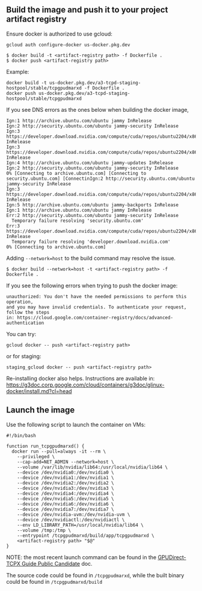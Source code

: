 ## Build the image and push it to your project artifact registry

Ensure docker is authorized to use gcloud:

```
gcloud auth configure-docker us-docker.pkg.dev
```

```
$ docker build -t <artifact-registry path> -f Dockerfile .
$ docker push <artifact-registry path>
```

Example:

```
docker build -t us-docker.pkg.dev/a3-tcpd-staging-hostpool/stable/tcpgpudmarxd -f Dockerfile .
docker push us-docker.pkg.dev/a3-tcpd-staging-hostpool/stable/tcpgpudmarxd
```

If you see DNS errors as the ones below when building the docker image,

```
Ign:1 http://archive.ubuntu.com/ubuntu jammy InRelease
Ign:2 http://security.ubuntu.com/ubuntu jammy-security InRelease
Ign:3 https://developer.download.nvidia.com/compute/cuda/repos/ubuntu2204/x86_64  InRelease
Ign:3 https://developer.download.nvidia.com/compute/cuda/repos/ubuntu2204/x86_64  InRelease
Ign:4 http://archive.ubuntu.com/ubuntu jammy-updates InRelease
Ign:2 http://security.ubuntu.com/ubuntu jammy-security InRelease
0% [Connecting to archive.ubuntu.com] [Connecting to security.ubuntu.com] [ConnectinIgn:2 http://security.ubuntu.com/ubuntu jammy-security InRelease
Ign:3 https://developer.download.nvidia.com/compute/cuda/repos/ubuntu2204/x86_64  InRelease
Ign:5 http://archive.ubuntu.com/ubuntu jammy-backports InRelease
Ign:1 http://archive.ubuntu.com/ubuntu jammy InRelease
Err:2 http://security.ubuntu.com/ubuntu jammy-security InRelease
  Temporary failure resolving 'security.ubuntu.com'
Err:3 https://developer.download.nvidia.com/compute/cuda/repos/ubuntu2204/x86_64  InRelease
  Temporary failure resolving 'developer.download.nvidia.com'
0% [Connecting to archive.ubuntu.com]
```

Adding `--network=host` to the build command may resolve the issue.

```
$ docker build --network=host -t <artifact-registry path> -f Dockerfile .
```

If you see the following errors when trying to push the docker image:

```
unauthorized: You don't have the needed permissions to perform this operation,
and you may have invalid credentials. To authenticate your request, follow the steps
in: https://cloud.google.com/container-registry/docs/advanced-authentication

```

You can try:

```
gcloud docker -- push <artifact-registry path>
```

or for staging:

```
staging_gcloud docker -- push <artifact-registry path>
```

Re-installing docker also helps.  Instructions are available in:
https://g3doc.corp.google.com/cloud/containers/g3doc/glinux-docker/install.md?cl=head


## Launch the image

Use the following script to launch the container on VMs:

```
#!/bin/bash

function run_tcpgpudmarxd() {
  docker run --pull=always -it --rm \
    --privileged \
    --cap-add=NET_ADMIN --network=host \
    --volume /var/lib/nvidia/lib64:/usr/local/nvidia/lib64 \
    --device /dev/nvidia0:/dev/nvidia0 \
    --device /dev/nvidia1:/dev/nvidia1 \
    --device /dev/nvidia2:/dev/nvidia2 \
    --device /dev/nvidia3:/dev/nvidia3 \
    --device /dev/nvidia4:/dev/nvidia4 \
    --device /dev/nvidia5:/dev/nvidia5 \
    --device /dev/nvidia6:/dev/nvidia6 \
    --device /dev/nvidia7:/dev/nvidia7 \
    --device /dev/nvidia-uvm:/dev/nvidia-uvm \
    --device /dev/nvidiactl:/dev/nvidiactl \
    --env LD_LIBRARY_PATH=/usr/local/nvidia/lib64 \
    --volume /tmp:/tmp \
    --entrypoint /tcpgpudmarxd/build/app/tcpgpudmarxd \
    <artifact-registry path> "$@"
}
```
NOTE: the most recent launch command can be found in the [GPUDirect-TCPX Guide Public Candidate](https://docs.google.com/document/d/1HTKaky8CDDx-8er4PLzBEqAmxY3r7MMrNYhpHNfOGNY/edit#bookmark=kix.h9k6ki45wde) doc.

The source code could be found in `/tcpgpudmarxd`, while the built binary could be found in `/tcpgpudmarxd/build`

